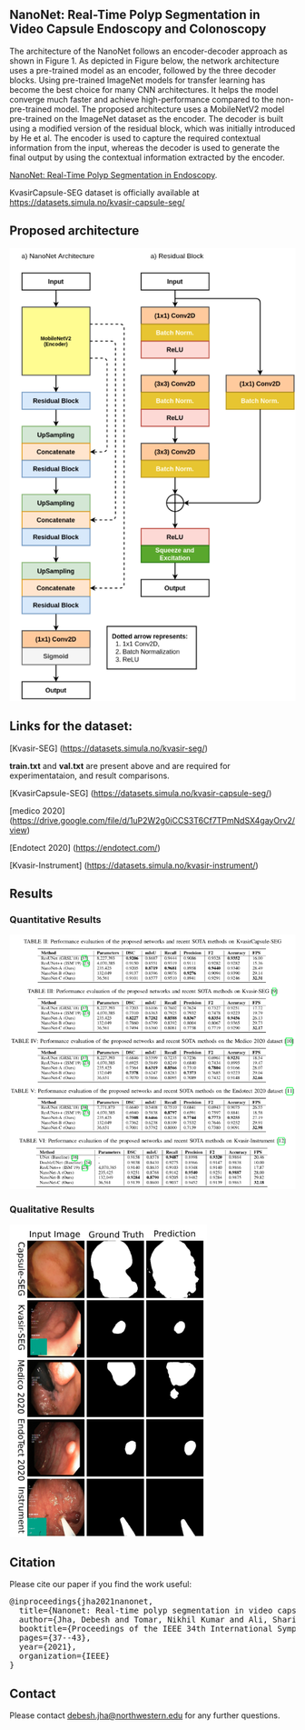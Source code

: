 ## NanoNet: Real-Time Polyp Segmentation in Video Capsule Endoscopy and Colonoscopy

The architecture of the NanoNet follows an encoder-decoder approach as shown in Figure 1. As depicted in  Figure  below, the network architecture uses a  pre-trained model as an encoder, followed by the three decoder blocks. Using pre-trained ImageNet models for transfer learning has become the best choice for many CNN architectures. It helps the model converge much faster and achieve high-performance compared to the non-pre-trained model. The proposed architecture uses a MobileNetV2 model pre-trained on the ImageNet dataset as the encoder.  The decoder is built using a  modified version of the residual block, which was initially introduced by He et al. The encoder is used to capture the required contextual information from the input,  whereas the decoder is used to generate the final output by using the contextual information extracted by the encoder.

[NanoNet: Real-Time Polyp Segmentation in Endoscopy](nanonet.pdf).

KvasirCapsule-SEG dataset is officially available at 
https://datasets.simula.no/kvasir-capsule-seg/

## Proposed architecture
<img src="figures/nanonet.png">

## Links for the dataset:
[Kvasir-SEG] (https://datasets.simula.no/kvasir-seg/)

<b>train.txt</b> and <b>val.txt</b> are present above and are required for experimentataion, and result comparisons.  

[KvasirCapsule-SEG] (https://datasets.simula.no/kvasir-capsule-seg/)

[medico 2020] (https://drive.google.com/file/d/1uP2W2g0iCCS3T6Cf7TPmNdSX4gayOrv2/view)

[Endotect 2020] (https://endotect.com/)

[Kvasir-Instrument] (https://datasets.simula.no/kvasir-instrument/)

## Results

### Quantitative Results
<img src="figures/quantative.png">

### Qualitative Results
<img src="figures/qualitative.png">

## Citation
Please cite our paper if you find the work useful: 
<pre>
@inproceedings{jha2021nanonet,
  title={Nanonet: Real-time polyp segmentation in video capsule endoscopy and colonoscopy},
  author={Jha, Debesh and Tomar, Nikhil Kumar and Ali, Sharib and Riegler, Michael A and Johansen, H{\aa}vard D and Johansen, Dag and de Lange, Thomas and Halvorsen, P{\aa}l},
  booktitle={Proceedings of the IEEE 34th International Symposium on Computer-Based Medical Systems (CBMS)},
  pages={37--43},
  year={2021},
  organization={IEEE}
}
</pre>

## Contact
Please contact debesh.jha@northwestern.edu for any further questions.
